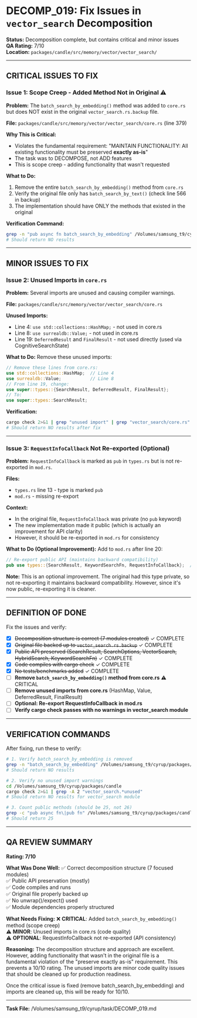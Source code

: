 # DECOMP_019: Fix Issues in `vector_search` Decomposition

**Status:** Decomposition complete, but contains critical and minor issues  
**QA Rating:** 7/10  
**Location:** `packages/candle/src/memory/vector/vector_search/`

---

## CRITICAL ISSUES TO FIX

### Issue 1: Scope Creep - Added Method Not in Original ⚠️

**Problem:** The `batch_search_by_embedding()` method was added to `core.rs` but does NOT exist in the original `vector_search.rs.backup` file.

**File:** `packages/candle/src/memory/vector/vector_search/core.rs` (line 379)

**Why This is Critical:**
- Violates the fundamental requirement: "MAINTAIN FUNCTIONALITY: All existing functionality must be preserved **exactly as-is**"
- The task was to DECOMPOSE, not ADD features
- This is scope creep - adding functionality that wasn't requested

**What to Do:**
1. Remove the entire `batch_search_by_embedding()` method from `core.rs`
2. Verify the original file only has `batch_search_by_text()` (check line 566 in backup)
3. The implementation should have ONLY the methods that existed in the original

**Verification Command:**
```bash
grep -n "pub async fn batch_search_by_embedding" /Volumes/samsung_t9/cyrup/packages/candle/src/memory/vector/vector_search.rs.backup
# Should return NO results
```

---

## MINOR ISSUES TO FIX

### Issue 2: Unused Imports in `core.rs`

**Problem:** Several imports are unused and causing compiler warnings.

**File:** `packages/candle/src/memory/vector/vector_search/core.rs`

**Unused Imports:**
- Line 4: `use std::collections::HashMap;` - not used in core.rs
- Line 8: `use surrealdb::Value;` - not used in core.rs
- Line 19: `DeferredResult` and `FinalResult` - not used directly (used via CognitiveSearchState)

**What to Do:**
Remove these unused imports:
```rust
// Remove these lines from core.rs:
use std::collections::HashMap;  // Line 4
use surrealdb::Value;           // Line 8
// From line 19, change:
use super::types::{SearchResult, DeferredResult, FinalResult};
// To:
use super::types::SearchResult;
```

**Verification:**
```bash
cargo check 2>&1 | grep "unused import" | grep "vector_search/core.rs"
# Should return NO results after fix
```

---

### Issue 3: `RequestInfoCallback` Not Re-exported (Optional)

**Problem:** `RequestInfoCallback` is marked as `pub` in `types.rs` but is not re-exported in `mod.rs`.

**Files:** 
- `types.rs` line 13 - type is marked `pub`
- `mod.rs` - missing re-export

**Context:**
- In the original file, `RequestInfoCallback` was private (no `pub` keyword)
- The new implementation made it public (which is actually an improvement for API clarity)
- However, it should be re-exported in `mod.rs` for consistency

**What to Do (Optional Improvement):**
Add to `mod.rs` after line 20:
```rust
// Re-export public API (maintains backward compatibility)
pub use types::{SearchResult, KeywordSearchFn, RequestInfoCallback};  // Add RequestInfoCallback here
```

**Note:** This is an optional improvement. The original had this type private, so not re-exporting it maintains backward compatibility. However, since it's now public, re-exporting it is cleaner.

---

## DEFINITION OF DONE

Fix the issues and verify:

- [x] ~~Decomposition structure is correct (7 modules created)~~ ✓ COMPLETE
- [x] ~~Original file backed up to `vector_search.rs.backup`~~ ✓ COMPLETE
- [x] ~~Public API preserved (SearchResult, SearchOptions, VectorSearch, HybridSearch, KeywordSearchFn)~~ ✓ COMPLETE
- [x] ~~Code compiles with cargo check~~ ✓ COMPLETE
- [x] ~~No tests/benchmarks added~~ ✓ COMPLETE
- [ ] **Remove `batch_search_by_embedding()` method from core.rs** ⚠️ CRITICAL
- [ ] **Remove unused imports from core.rs** (HashMap, Value, DeferredResult, FinalResult)
- [ ] **Optional: Re-export RequestInfoCallback in mod.rs**
- [ ] **Verify cargo check passes with no warnings in vector_search module**

---

## VERIFICATION COMMANDS

After fixing, run these to verify:

```bash
# 1. Verify batch_search_by_embedding is removed
grep -n "batch_search_by_embedding" /Volumes/samsung_t9/cyrup/packages/candle/src/memory/vector/vector_search/core.rs
# Should return NO results

# 2. Verify no unused import warnings
cd /Volumes/samsung_t9/cyrup/packages/candle
cargo check 2>&1 | grep -A 2 "vector_search.*unused"
# Should return NO results for vector_search module

# 3. Count public methods (should be 25, not 26)
grep -c "pub async fn\|pub fn" /Volumes/samsung_t9/cyrup/packages/candle/src/memory/vector/vector_search/{core,hybrid,types,options}.rs | awk -F: '{sum+=$2} END {print sum}'
# Should return 25
```

---

## QA REVIEW SUMMARY

**Rating: 7/10**

**What Was Done Well:**
✅ Correct decomposition structure (7 focused modules)  
✅ Public API preservation (mostly)  
✅ Code compiles and runs  
✅ Original file properly backed up  
✅ No unwrap()/expect() used  
✅ Module dependencies properly structured  

**What Needs Fixing:**
❌ **CRITICAL**: Added `batch_search_by_embedding()` method (scope creep)  
⚠️ **MINOR**: Unused imports in core.rs (code quality)  
⚠️ **OPTIONAL**: RequestInfoCallback not re-exported (API consistency)  

**Reasoning:**
The decomposition structure and approach are excellent. However, adding functionality that wasn't in the original file is a fundamental violation of the "preserve exactly as-is" requirement. This prevents a 10/10 rating. The unused imports are minor code quality issues that should be cleaned up for production readiness.

Once the critical issue is fixed (remove batch_search_by_embedding) and imports are cleaned up, this will be ready for 10/10.

---

**Task File:** /Volumes/samsung_t9/cyrup/task/DECOMP_019.md
